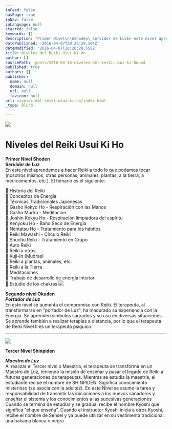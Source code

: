 ```yaml
---
inFeed: false
hasPage: true
inNav: false
inLanguage: null
starred: false
keywords: []
description: "Primer Nivel\n\nShoden\_Servidor de LuzEn este nivel aprendemos a hacer Reiki a todo lo que podamos tocar (nosotros mismos, otras \n\npersonas, animales, plantas, a la tierra, a medicamentos, etc.).\n\nEl temario es el siguiente:\_"
datePublished: '2016-04-07T20:26:29.164Z'
dateModified: '2016-04-07T20:26:28.558Z'
title: Niveles del Reiki Usui Ki Ho
author: []
sourcePath: _posts/2016-03-16-niveles-del-reiki-usui-ki-ho.md
published: true
authors: []
publisher:
  name: null
  domain: null
  url: null
  favicon: null
url: niveles-del-reiki-usui-ki-ho/index.html
_type: Blurb

---
```

![](https://the-grid-user-content.s3-us-west-2.amazonaws.com/09c25f2d-2b75-4b07-9bb0-4e2eb6515e93.png)

# Niveles del Reiki Usui Ki Ho

**Primer Nivel
Shoden**  
**_Servidor de Luz_**  
En este nivel aprendemos a hacer Reiki a todo lo que podamos tocar (nosotros mismos, otras 
personas, animales, plantas, a la tierra, a medicamentos, etc.).
El temario es el siguiente: 

 Historia del Reiki  
 Conceptos de Energía  
 Técnicas Tradicionales Japonesas  
 Gasho Kokyo Ho - Respiración con las Manos  
 Gasho Mudra - Meditación  
 Joshin Kokyu Ho - Respiración limpiadora del espíritu  
 Kenyoku Ho - Baño Seco de Energía  
 Nentatsu Ho - Tratamiento para los hábitos  
 Reiki Mawashi - Círculo Reiki  
 Shuchu Reiki - Tratamiento en Grupo  
 Auto Reiki  
 Reiki a otros  
 Kuji-In (Mudras)  
 Reiki a plantas, animales, etc.  
 Reiki a la Tierra  
 Meditaciones  
 Trabajo de desarrollo de energía interior  
 Estudio de los chakras
![](https://s3-us-west-2.amazonaws.com/the-grid-img/p/c45c5197fe6d86db88ede25f92e7d2946c9a1481.png)

**Segundo nivel
Okuden**  
_**Portador de Luz**_  
En este nivel se aumenta el compromiso con Reiki. El terapeuta, al transformarse en 
"portador de Luz", ha madurado su experiencia con la Energía.
Se aprenden símbolos sagrados y su uso en diversas situaciones. Se aprende también a 
realizar terapias a distancia, por lo que el terapeuta de Reiki Nivel II es un terapeuta 
psíquico. 

****
![](https://s3-us-west-2.amazonaws.com/the-grid-img/p/2ee22dfa75d1d4222564ffe710f1af83ad0a93b8.png)

**Tercer Nivel
Shinpiden**

**_Maestro de Luz_**  
Al realizar el Tercer nivel o Maestría, el terapeuta se transforma en un Maestro de Luz, 
teniendo la misión de enseñar y pasar el legado de Reiki a futuras generaciones de 
terapeutas.
Mientras se estudia la maestría, el estudiante recibe el nombre de SHINPIDEN.
Significa conocimiento misterioso (se asocia con la adultez).
En este Nivel se asume la tarea y responsabilidad de transmitir las iniciaciones a los 
nuevos sanadores y enseñar el sistema y los conocimientos a las sucesivas generaciones
Cuando se termina de estudiar y se gradúa, recibe el nombre Kyoshi que significa "el que 
enseña".
Cuando el instructor Kyoshi inicia a otros Kyoshi, recibe el nombre de Sensei y ya puede 
utilizar en su vestimenta tradicional: una hakama blanca o negra